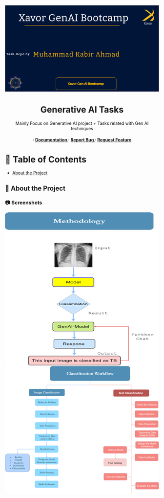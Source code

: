 <div align='center'>

<img src=https://github.com/KabirAhmad4/Xavor-Gen-AI-Bootcamp/blob/main/Slides/titlr.png
 alt="logo"  />


<h1>Generative AI Tasks</h1>
<p>Mainly Focus on Generative AI project + Tasks related with Gen AI techniques</p>

<h4> <span> · </span> <a href="https://github.com/KabirAhmad4/Xavor-Gen-AI-Bootcamp/blob/master/README.md"> Documentation </a> <span> · </span> <a href="https://github.com/KabirAhmad4/Xavor-Gen-AI-Bootcamp/issues"> Report Bug </a> <span> · </span> <a href="https://github.com/KabirAhmad4/Xavor-Gen-AI-Bootcamp/issues"> Request Feature </a> </h4>


</div>

# :notebook_with_decorative_cover: Table of Contents

- [About the Project](#star2-about-the-project)


## :star2: About the Project

### :camera: Screenshots
<div align="center"> <a href=""><img src="https://github.com/KabirAhmad4/Xavor-Gen-AI-Bootcamp/blob/main/Flow%20Daigrams/Methodology.png" alt='image' width='800'height='500' /></a> </div>
<div align="center"> <a href=""><img src="https://github.com/KabirAhmad4/Xavor-Gen-AI-Bootcamp/blob/main/Flow%20Daigrams/Project%20Flow%20Daigram.png" alt='image' width='800'/></a> </div>
